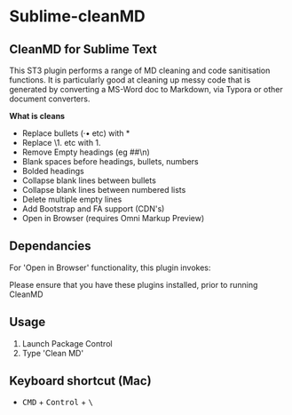 <link rel="stylesheet" href="https://stackpath.bootstrapcdn.com/bootstrap/4.4.1/css/bootstrap.min.css" integrity="sha384-Vkoo8x4CGsO3+Hhxv8T/Q5PaXtkKtu6ug5TOeNV6gBiFeWPGFN9MuhOf23Q9Ifjh" crossorigin="anonymous">
<script src="https://code.jquery.com/jquery-3.4.1.slim.min.js" integrity="sha384-J6qa4849blE2+poT4WnyKhv5vZF5SrPo0iEjwBvKU7imGFAV0wwj1yYfoRSJoZ+n" crossorigin="anonymous"></script>
<script src="https://cdn.jsdelivr.net/npm/popper.js@1.16.0/dist/umd/popper.min.js" integrity="sha384-Q6E9RHvbIyZFJoft+2mJbHaEWldlvI9IOYy5n3zV9zzTtmI3UksdQRVvoxMfooAo" crossorigin="anonymous"></script>
<script src="https://stackpath.bootstrapcdn.com/bootstrap/4.4.1/js/bootstrap.min.js" integrity="sha384-wfSDF2E50Y2D1uUdj0O3uMBJnjuUD4Ih7YwaYd1iqfktj0Uod8GCExl3Og8ifwB6" crossorigin="anonymous"></script>
<link href="https://netdna.bootstrapcdn.com/font-awesome/4.7.0/css/font-awesome.min.css" rel="stylesheet">

# Sublime-cleanMD

## CleanMD for Sublime Text

This ST3 plugin performs a range of MD cleaning and code sanitisation functions.   It is particularly good at cleaning up messy code that is generated by converting a MS-Word doc to Markdown, via Typora or other document converters.

**What is cleans**

* Replace bullets (·• etc) with \*
* Replace \\1. etc with 1.
* Remove Empty headings (eg ##\n)
* Blank spaces before headings, bullets, numbers
* Bolded headings
* Collapse blank lines between bullets
* Collapse blank lines between numbered lists
* Delete multiple empty lines
* Add Bootstrap and FA support (CDN's)
* Open in Browser (requires Omni Markup Preview)


## Dependancies

For 'Open in Browser' functionality, this plugin invokes:

Please ensure that you have these plugins installed, prior to running CleanMD

## Usage

1. Launch Package Control
2. Type 'Clean MD'

## Keyboard shortcut (Mac)

* <kbd>CMD</kbd> + <kbd>Control</kbd> + <kbd>\\</kbd>

